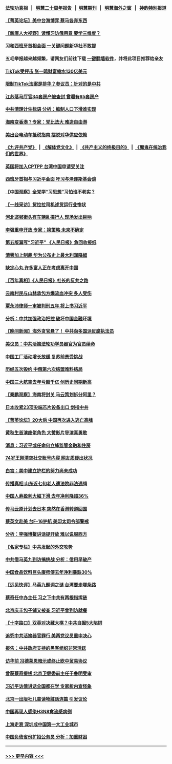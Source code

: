 #### [法轮功真相](https://github.com/gfw-breaker/truth/blob/master/README.md?t=0) &nbsp;&nbsp;|&nbsp;&nbsp; [明慧二十周年报告](https://github.com/gfw-breaker/mh-reports/blob/master/README.md?t=0) &nbsp;&nbsp;|&nbsp;&nbsp;[明慧期刊](https://github.com/gfw-breaker/mh-qikan) &nbsp;&nbsp;|&nbsp;&nbsp; [明慧海外之窗](https://github.com/gfw-breaker/mh-news/blob/master/README.md?t=0) &nbsp;&nbsp;|&nbsp;&nbsp; [神韵特别报道](https://github.com/gfw-breaker/mh-news/blob/master/shenyun.md?t=0)
#### [【菁英论坛】美中台海博弈 蔡马各奔东西](../pages/nsc413/n13962795.md?t=04010643) 
#### [【新唐人大视野】读懂习访俄用意 要学三维度？](../pages/nsc413/n13962789.md?t=04010643) 
#### [习和西班牙首相会面 一关键问题新华社不敢提](../pages/nsc413/n13962806.md?t=04010643) 
#### 五毛举报越来越频繁，请网友们前往下载 [一键翻墙软件](https://github.com/gfw-breaker/ssr-accounts)，并将此项目推荐给亲友
#### [TikTok受抨击 张一鸣财富缩水130亿美元](../pages/nsc413/n13962772.md?t=04010643) 
#### [限制TikTok法案是排华？参议员：针对的是中共](../pages/nsc413/n13962784.md?t=04010643) 
#### [江苏落马厅官34套房产被查封 曾曝有65套房产](../pages/nsc413/n13962774.md?t=04010643) 
#### [中共清理计生标语 分析：抑制人口下滑难实现](../pages/nsc413/n13962782.md?t=04010643) 
#### [海南变香港？专家：党比法大 难造自由港](../pages/nsc413/n13962292.md?t=04010643) 
#### [美出台电动车抵税指南 摆脱对华供应依赖](../pages/nsc413/n13962673.md?t=04010643) 
#### [《九评共产党》](https://github.com/begood0513/9ping.md/blob/master/README.md) &nbsp;|&nbsp; [《解体党文化》](../../../../jtdwh.md/blob/master/README.md)  &nbsp;|&nbsp; [《共产主义的终极目的》](../../../../gczydzjmd.md/blob/master/README.md) &nbsp;|&nbsp; [《魔鬼在统治我们的世界》](../../../../mgztzwmdsj.md/blob/master/README.md) 
#### [英国将加入CPTPP 台湾中国申请受关注](../pages/nsc413/n13962671.md?t=04010643) 
#### [西班牙首相与习近平会面 吁习与泽连斯基会谈](../pages/nsc413/n13962758.md?t=04010643) 
#### [【中国观察】全党学“习思想”习怕谁不老实？](../pages/nsc413/n13962733.md?t=04010643) 
#### [【一线采访】货拉拉司机述货运行业惨状](../pages/nsc413/n13962740.md?t=04010643) 
#### [河北邯郸街头有车辆乱撞行人 现场发出巨响](../pages/nsc413/n13962742.md?t=04010643) 
#### [李强重申开放 专家：换策略 未来不确定](../pages/nsc413/n13961868.md?t=04010643) 
#### [第五版漏写“习近平” 《人民日报》急回收报纸](../pages/nsc413/n13962463.md?t=04010643) 
#### [清零加上制裁 华为公布史上最大利润降幅](../pages/nsc413/n13962567.md?t=04010643) 
#### [缺定心丸 许多富人正在考虑离开中国](../pages/nsc413/n13962259.md?t=04010643) 
#### [【百年真相】《人民日报》社长的反共之路](../pages/nsc413/n13961246.md?t=04010643) 
#### [云南村民与山林承包方爆流血冲突 多人受伤](../pages/nsc413/n13962489.md?t=04010643) 
#### [覃永沛律师一审被判刑五年 将上书习近平](../pages/nsc413/n13962335.md?t=04010643) 
#### [分析：中共加强政治把控 破坏中国金融环境](../pages/nsc413/n13962430.md?t=04010643) 
#### [【晚间新闻】海外贪官悬了！ 中共向多国派反腐执法员](../pages/nsc413/n13962444.md?t=04010643) 
#### [美议员：中共活摘法轮功学员器官为官员续命](../pages/nsc413/n13961550.md?t=04010643) 
#### [中国工厂活动增长放缓 复苏前景受挑战](../pages/nsc413/n13962376.md?t=04010643) 
#### [历经五次毁约 中俄第六次结盟难料结局](../pages/nsc413/n13962374.md?t=04010643) 
#### [中国三大航空去年亏超千亿 创历史同期新高](../pages/nsc413/n13962269.md?t=04010643) 
#### [【秦鹏观察】海南将封关 马云策划拆分阿里？](../pages/nsc413/n13962126.md?t=04010643) 
#### [日本收紧23项尖端芯片设备出口 剑指中共](../pages/nsc413/n13962197.md?t=04010643) 
#### [【菁英论坛】20大后 中国再次进入逃亡高峰](../pages/nsc413/n13961968.md?t=04010643) 
#### [黄秋生首演废佬角色 大赞影片导演真勇敢](../pages/nsc413/n13962128.md?t=04010643) 
#### [消息：习近平或任命何立峰监管金融和住房](../pages/nsc413/n13962097.md?t=04010643) 
#### [74岁王刚清空社交账号内容 网友质疑出状况](../pages/nsc413/n13962030.md?t=04010643) 
#### [白宫：美中建立护栏的努力尚未成功](../pages/nsc413/n13962081.md?t=04010643) 
#### [传播真相 山东近七旬老人遭法院非法通缉](../pages/nsc413/n13961068.md?t=04010643) 
#### [中国人寿盈利大幅下滑 去年净利降超36%](../pages/nsc413/n13962055.md?t=04010643) 
#### [传马云原计划去日本 突然在香港转道回国](../pages/nsc413/n13962026.md?t=04010643) 
#### [蔡英文赴美 台F-16护航 美印太司令部警戒](../pages/nsc413/n13961984.md?t=04010643) 
#### [分析：李强博鳌讲话提开放 难以说服西方](../pages/nsc413/n13961994.md?t=04010643) 
#### [【名家专栏】中共发起的外交攻势](../pages/nsc413/n13961842.md?t=04010643) 
#### [中共借马英九到访搞统战 分析：信用早破产](../pages/nsc413/n13961818.md?t=04010643) 
#### [中国食品饮料巨头康师傅去年净利暴跌30%](../pages/nsc413/n13962025.md?t=04010643) 
#### [【远见快评】马英九题词之谜 台湾要走哪条路](../pages/nsc413/n13961961.md?t=04010643) 
#### [蔡奇任中办主任 习之下中共有两根指挥链](../pages/nsc413/n13961952.md?t=04010643) 
#### [北京庆丰包子铺又被查 习近平曾到访就餐](../pages/nsc413/n13961986.md?t=04010643) 
#### [【十字路口】双英对决藏大棋？中共自掘5大陷阱](../pages/nsc413/n13961331.md?t=04010643) 
#### [追究中共活摘器官罪行 美两党议员重申决心](../pages/nsc413/n13961970.md?t=04010643) 
#### [报告：中共政府支持的黑客组织非常活跃](../pages/nsc413/n13961910.md?t=04010643) 
#### [访华前 冯德莱恩暗示或终止欧中贸易协议](../pages/nsc413/n13961894.md?t=04010643) 
#### [曾获蔡奇提拔 北京卫健委前主任于鲁明受审](../pages/nsc413/n13961906.md?t=04010643) 
#### [习近平访俄讲话全国都在学 专家析内宣怪象](../pages/nsc413/n13961836.md?t=04010643) 
#### [北京一出版社儿童读物脏话连篇 引发议论](../pages/nsc413/n13961696.md?t=04010643) 
#### [中国再现人感染H3N8禽流感病例](../pages/nsc413/n13961682.md?t=04010643) 
#### [上海走衰 深圳成中国第一大工业城市](../pages/nsc413/n13961717.md?t=04010643) 
#### [中国负债省份扩招公务员 分析：加重财困](../pages/nsc413/n13961670.md?t=04010643) 

----
#### [ >>> 更早内容 <<< ](../indexes/nsc413-earlier.md)
